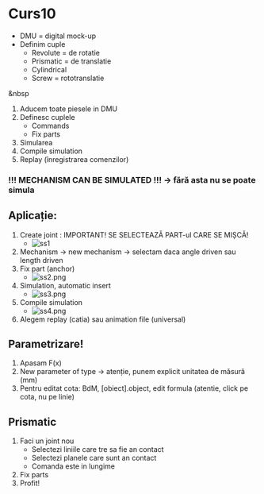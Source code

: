 # Curs10

- DMU = digital mock-up
- Definim cuple
  - Revolute = de rotatie
  - Prismatic = de translatie
  - Cylindrical
  - Screw = rototranslatie

&nbsp

1. Aducem toate piesele in DMU
2. Definesc cuplele
   - Commands
   - Fix parts
3. Simularea
4. Compile simulation
5. Replay (înregistrarea comenzilor)

### !!! MECHANISM CAN BE SIMULATED !!! -> fără asta nu se poate simula

## Aplicație:
1. Create joint : IMPORTANT! SE SELECTEAZĂ PART-ul CARE SE MIȘCĂ!
   - ![ss1](ss1.png)
2. Mechanism -> new mechanism -> selectam daca angle driven sau length driven
3. Fix part (anchor)
   - ![ss2.png](ss2.png)
4. Simulation, automatic insert
   - ![ss3.png](ss3.png)
5. Compile simulation
   - ![ss4.png](ss4.png)
6. Alegem replay (catia) sau animation file (universal)

## Parametrizare!
1. Apasam F(x)
2. New parameter of type -> atenție, punem explicit unitatea de măsură (mm)
3. Pentru editat cota: BdM, [obiect].object, edit formula (atentie, click pe cota, nu pe linie)

## Prismatic
1. Faci un joint nou
   - Selectezi liniile care tre sa fie an contact
   - Selectezi planele care sunt an contact
   - Comanda este in lungime
2. Fix parts
3. Profit!